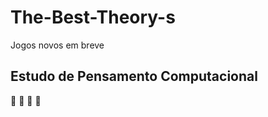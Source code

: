 # The-Best-Theory-s
Jogos novos em breve
## Estudo de Pensamento Computacional
 :girl: :flashlight:  :flashlight: :boy:
